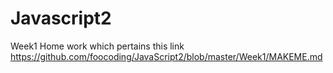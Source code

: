 # Javascript2
Week1 Home work which pertains this link https://github.com/foocoding/JavaScript2/blob/master/Week1/MAKEME.md
